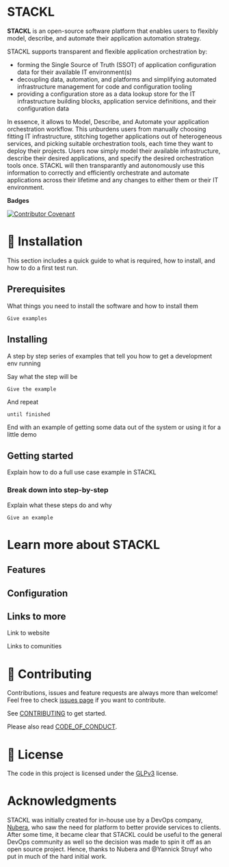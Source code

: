# STACKL

**STACKL** is an open-source software platform that enables users to flexibly model, describe, and automate their application automation strategy.

STACKL supports transparent and flexible application orchestration by:

*   forming the Single Source of Truth (SSOT) of application configuration data for their available IT environment(s)
*   decoupling data, automation, and platforms and simplifying automated infrastructure management for code and configuration tooling
*   providing a configuration store as a data lookup store for the IT infrastructure building blocks, application service definitions, and their configuration data

In essence, it allows to Model, Describe, and Automate your application orchestration workflow. This unburdens users from manually choosing fitting IT infrastructure, stitching together applications out of heterogeneous services, and picking suitable orchestration tools, each time they want to deploy their projects. Users now simply model their available infrastructure, describe their desired applications, and specify the desired orchestration tools once. STACKL will then transparantly and autonomously use this information to correctly and efficiently orchestrate and automate applications across their lifetime and any changes to either them or their IT environment.

<!-- **Features**

Visuals (Tools like [ttygif](https://github.com/icholy/ttygif) can help, but check out [Asciinema](https://asciinema.org/) for a more sophisticated method) -->

**Badges**

[![Contributor Covenant](https://img.shields.io/badge/Contributor%20Covenant-v2.0%20adopted-ff69b4.svg)](code-of-conduct.md)

# 🚀 Installation
This section includes a quick guide to what is required, how to install, and how to do a first test run.

## Prerequisites

What things you need to install the software and how to install them

```
Give examples
```

## Installing

A step by step series of examples that tell you how to get a development env running

Say what the step will be

```
Give the example
```

And repeat

```
until finished
```

End with an example of getting some data out of the system or using it for a little demo

## Getting started

Explain how to do a full use case example in STACKL

### Break down into step-by-step

Explain what these steps do and why

```
Give an example
```

# Learn more about STACKL

## Features

## Configuration

## Links to more

Link to  website

Links to comunities

# 🤝 Contributing

Contributions, issues and feature requests are always more than welcome!
Feel free to check [issues page](https://github.com/kefranabg/readme-md-generator/issues) if you want to contribute.

See [CONTRIBUTING](CONTRIBUTING.md) to get started.

Please also read [CODE_OF_CONDUCT](CODE_OF_CONDUCT.md).


# 📝 License

The code in this project is licensed under the [GLPv3](LICENSE) license.

# Acknowledgments

STACKL was initially created for in-house use by a DevOps company, [Nubera](https://www.nubera.eu/), who saw the need for platform to better provide  services to clients. After some time, it became clear that STACKL could be useful to the general DevOps community as well so the decision was made to spin it off as an open source project.
Hence, thanks to Nubera  and @Yannick Struyf who put in much of the hard initial work.
